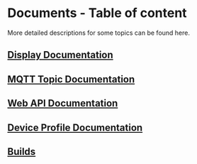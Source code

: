 # Documents - Table of content

More detailed descriptions for some topics can be found here.

## [Display Documentation](Display.md)
## [MQTT Topic Documentation](MQTT_Topics.md)
## [Web API Documentation](Web-API.md)
## [Device Profile Documentation](DeviceProfiles.md)
## [Builds](builds/README.md)